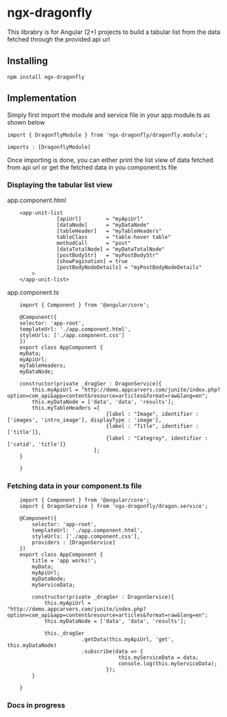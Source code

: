 # ngx-dragonfly

This librabry is for Angular (2+) projects to build a tabular list from the data fetched through the provided api url

## Installing

```
npm install ngx-dragonfly
```

## Implementation

Simply first import the module and service file in your app.module.ts as shown below

```
import { DragonflyModule } from 'ngx-dragonfly/dragonfly.module';

imports : [DragonflyModule]

```

Once importing is done, you can either print the list view of data fetched from api url or get the fetched data in you component.ts file

### Displaying the tabular list view

app.component.html
```
    <app-unit-list
                [apiUrl]        = "myApiUrl"
                [dataNode]      = "myDataNode"
                [tableHeader]   = "myTableHeaders"
                tableClass      = "table-hover table"
                methodCall      = "post"
                [dataTotalNode] = "myDataTotalNode"
                [postBodyStr]   = "myPostBodyStr"
                [showPagination] = true
                [postBodyNodeDetails] = "myPostBodyNodeDetails"
        >
    </app-unit-list>
```

app.component.ts
```
    import { Component } from '@angular/core';

    @Component({
    selector: 'app-root',
    templateUrl: './app.component.html',
    styleUrls: ['./app.component.css']
    })
    export class AppComponent {
    myData;
    myApiUrl;
    myTableHeaders;
    myDataNode;

    constructor(private _dragSer : DragonService){
        this.myApiUrl = "http://demo.appcarvers.com/junite/index.php?option=com_api&app=content&resource=articles&format=raw&lang=en";
        this.myDataNode = ['data', 'data', 'results'];
        this.myTableHeaders =[
                                {label : "Image", identifier : ['images', 'intro_image'], displayType : 'image'},
                                {label : "Title", identifier : ['title']},
                                {label : "Categroy", identifier : ['catid', 'title']}
                            ];
    }

    }

```

### Fetching data in your component.ts file 

```
    import { Component } from '@angular/core';
    import { DragonService } from 'ngx-dragonfly/dragon.service';

    @Component({
        selector: 'app-root',
        templateUrl: './app.component.html',
        styleUrls: ['./app.component.css'],
        providers : [DragonService]
    })
    export class AppComponent {
        title = 'app works!';
        myData;
        myApiUrl;
        myDataNode;
        myServiceData;

        constructor(private _dragSer : DragonService){
            this.myApiUrl = "http://demo.appcarvers.com/junite/index.php?option=com_api&app=content&resource=articles&format=raw&lang=en";
            this.myDataNode = ['data', 'data', 'results'];

            this._dragSer
                        .getData(this.myApiUrl, 'get', this.myDataNode)
                        .subscribe(data => {
                                    this.myServiceData = data;
                                    console.log(this.myServiceData);
                                });
        }

    }
```
### Docs in progress